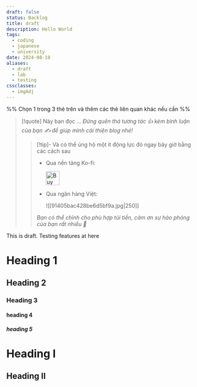 ```yaml
---
draft: false
status: Backlog
title: draft
description: Hello World
tags:
  - coding
  - japanese
  - university
date: 2024-08-10
aliases:
  - draft
  - lab
  - testing
cssclasses:
  - imgAdj
---
```

%% Chọn 1 trong 3 thẻ trên và thêm các thẻ liên quan khác nếu cần %%


> [!quote] Này bạn đọc ...
> *Đừng quên thả tương tác 👍 kèm bình luận của bạn ✍️ để giúp mình cải thiện blog nhé!* 
> > [!tip]- Và có thể ủng hộ một ít động lực đó ngay bây giờ bằng các cách sau
> > - Qua nền tảng Ko-fi:
> > 
> >   <a href='https://ko-fi.com/M4M111S8CI' target='_blank'><img height='36' style='border:0px;height:36px;' src='https://storage.ko-fi.com/cdn/kofi3.png?v=3' border='0' alt='Buy Me a Coffee at ko-fi.com' /></a>
> > - Qua ngân hàng Việt:
> >   
> >   ![[91405bac428be6d5bf9a.jpg|250]]
> > 
> > *Bạn có thể chỉnh cho phù hợp túi tiền, cảm ơn sự hào phóng của bạn rất nhiều 🥰*






This is draft. Testing features at here

# Heading 1

## Heading 2

### Heading 3

#### heading 4

##### heading 5

# Heading I

## Heading II


